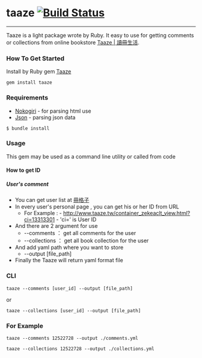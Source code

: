 # taaze [![Build Status](https://travis-ci.org/BUEZE/taaze.svg?branch=master)](https://travis-ci.org/BUEZE/taaze)

---
Taaze is a light package wrote by Ruby. It easy to use for getting comments or collections from online bookstore [Taaze | 讀冊生活](http://www.taaze.tw/index.html).

### How To Get Started
Install by Ruby gem [Taaze](https://rubygems.org/gems/taaze)

`gem install taaze`


### Requirements
- [Nokogiri](http://nokogiri.org) - for parsing html use
- [Json](http://ruby-doc.org/stdlib-2.0.0/libdoc/json/rdoc/JSON.html) - parsing json data

`$ bundle install`

### Usage
This gem may be used as a command line utility or called from code

#### How to get ID
##### User's comment
- You can get user list at [冊格子](http://www.taaze.tw/zekea_index.html)
- In every user's personal page , you can get his or her ID from URL
	 - For Example :
      - http://www.taaze.tw/container_zekeaclt_view.html?ci=13313301
      - 'ci=' is User ID
- And there are 2 argument for use
	- --comments ： get all comments for the user
	- --collections ： get all book collection for the user
- And add yaml path where you want to store
	- --output [file_path]
- Finally the Taaze will return yaml format file 

### CLI

`taaze --comments [user_id] --output [file_path]`

or 

`taaze --collections [user_id] --output [file_path]`

### For Example
      
`taaze --comments 12522728 --output ./comments.yml`

`taaze --collections 12522728 --output ./collections.yml`